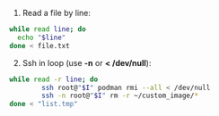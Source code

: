 1. Read a file by line:
``` bash
while read line; do
  echo "$line"
done < file.txt
```
2. Ssh in loop (use **-n** or **< /dev/null**):
``` bash
while read -r line; do
        ssh root@"$I" podman rmi --all < /dev/null
        ssh -n root@"$I" rm -r ~/custom_image/*
done < "list.tmp"
```
